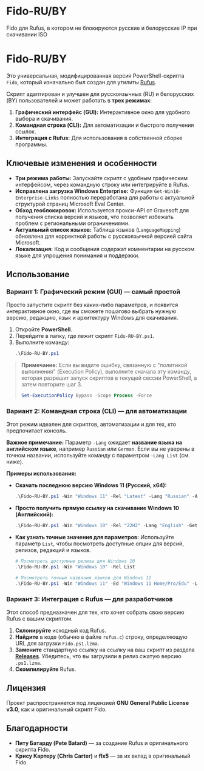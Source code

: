 # Fido-RU/BY
Fido для Rufus, в котором не блокируются русские и белорусские IP при скачивании ISO
# Fido-RU/BY

Это универсальная, модифицированная версия PowerShell-скрипта `Fido`, который изначально был создан для утилиты [Rufus](https://rufus.ie/).

Скрипт адаптирован и улучшен для русскоязычных (RU) и белорусских (BY) пользователей и может работать в **трех режимах**:
1.  **Графический интерфейс (GUI):** Интерактивное окно для удобного выбора и скачивания.
2.  **Командная строка (CLI):** Для автоматизации и быстрого получения ссылок.
3.  **Интеграция с Rufus:** Для использования в собственной сборке программы.

## Ключевые изменения и особенности

*   **Три режима работы:** Запускайте скрипт с удобным графическим интерфейсом, через командную строку или интегрируйте в Rufus.
*   **Исправлена загрузка Windows Enterprise:** Функция `Get-Win10-Enterprise-Links` полностью переработана для работы с актуальной структурой страниц Microsoft Eval Center.
*   **Обход геоблокировок:** Используется прокси-API от Gravesoft для получения списка версий и языков, что позволяет избежать проблем с региональными ограничениями.
*   **Актуальный список языков:** Таблица языков (`LanguageMapping`) обновлена для корректной работы с русскоязычной версией сайта Microsoft.
*   **Локализация:** Код и сообщения содержат комментарии на русском языке для упрощения понимания и поддержки.

## Использование

### Вариант 1: Графический режим (GUI) — самый простой

Просто запустите скрипт без каких-либо параметров, и появится интерактивное окно, где вы сможете пошагово выбрать нужную версию, редакцию, язык и архитектуру Windows для скачивания.

1.  Откройте **PowerShell**.
2.  Перейдите в папку, где лежит скрипт `Fido-RU-BY.ps1`.
3.  Выполните команду:
    ```powershell
    .\Fido-RU-BY.ps1
    ```

> **Примечание:** Если вы видите ошибку, связанную с "политикой выполнения" (Execution Policy), выполните сначала эту команду, которая разрешит запуск скриптов в текущей сессии PowerShell, а затем повторите шаг 3.
> ```powershell
> Set-ExecutionPolicy Bypass -Scope Process -Force
> ```

### Вариант 2: Командная строка (CLI) — для автоматизации

Этот режим идеален для скриптов, автоматизации и для тех, кто предпочитает консоль.

**Важное примечание:** Параметр `-Lang` ожидает **название языка на английском языке**, например `Russian` или `German`. Если вы не уверены в точном названии, используйте команду с параметром `-Lang List` (см. ниже).

**Примеры использования:**

*   **Скачать последнюю версию Windows 11 (Русский, x64):**
    ```powershell
    .\Fido-RU-BY.ps1 -Win "Windows 11" -Rel "Latest" -Lang "Russian" -Arch "x64"
    ```

*   **Просто получить прямую ссылку на скачивание Windows 10 (Английский):**
    ```powershell
    .\Fido-RU-BY.ps1 -Win "Windows 10" -Rel "22H2" -Lang "English" -GetUrl
    ```

*   **Как узнать точные значения для параметров:**
    Используйте параметр `List`, чтобы посмотреть доступные опции для версий, релизов, редакций и языков.

    ```powershell
    # Посмотреть доступные релизы для Windows 10
    .\Fido-RU-BY.ps1 -Win "Windows 10" -Rel List

    # Посмотреть точные названия языков для Windows 11
    .\Fido-RU-BY.ps1 -Win "Windows 11" -Ed "Windows 11 Home/Pro/Edu" -Lang List
    ```

### Вариант 3: Интеграция с Rufus — для разработчиков

Этот способ предназначен для тех, кто хочет собрать свою версию Rufus с вашим скриптом.

1.  **Склонируйте** исходный код Rufus.
2.  **Найдите** в коде (обычно в файле `rufus.c`) строку, определяющую URL для загрузки `Fido.ps1.lzma`.
3.  **Замените** стандартную ссылку на ссылку на ваш скрипт из раздела **[Releases](https://github.com/ВАШ_НИКНЕЙМ/Fido-RU-BY/releases)**. Убедитесь, что вы загрузили в релиз сжатую версию `.ps1.lzma`.
4.  **Скомпилируйте** Rufus.

## Лицензия

Проект распространяется под лицензией **GNU General Public License v3.0**, как и оригинальный скрипт Fido.

## Благодарности

*   **Питу Батарду (Pete Batard)** — за создание Rufus и оригинального скрипта Fido.
*   **Крису Картеру (Chris Carter)** и **flx5** — за их вклад в оригинальный Fido.
